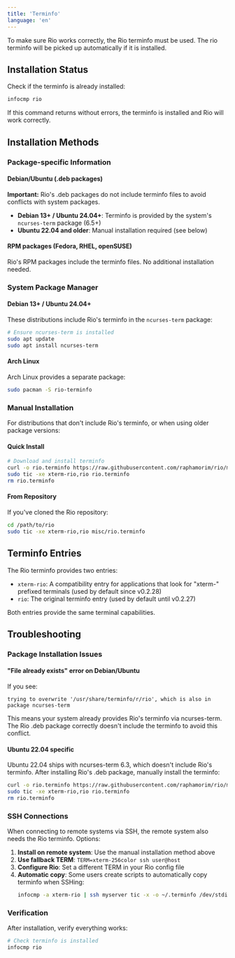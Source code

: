 ```yaml
---
title: 'Terminfo'
language: 'en'
---
```


To make sure Rio works correctly, the Rio terminfo must be used. The rio terminfo will be picked up automatically if it is installed.

## Installation Status

Check if the terminfo is already installed:

```sh
infocmp rio
```

If this command returns without errors, the terminfo is installed and Rio will work correctly.

## Installation Methods

### Package-specific Information

#### Debian/Ubuntu (.deb packages)

**Important:** Rio's .deb packages do not include terminfo files to avoid conflicts with system packages.

- **Debian 13+ / Ubuntu 24.04+**: Terminfo is provided by the system's `ncurses-term` package (6.5+)
- **Ubuntu 22.04 and older**: Manual installation required (see below)

#### RPM packages (Fedora, RHEL, openSUSE)

Rio's RPM packages include the terminfo files. No additional installation needed.

### System Package Manager

#### Debian 13+ / Ubuntu 24.04+

These distributions include Rio's terminfo in the `ncurses-term` package:

```sh
# Ensure ncurses-term is installed
sudo apt update
sudo apt install ncurses-term
```

#### Arch Linux

Arch Linux provides a separate package:

```sh
sudo pacman -S rio-terminfo
```

### Manual Installation

For distributions that don't include Rio's terminfo, or when using older package versions:

#### Quick Install

```sh
# Download and install terminfo
curl -o rio.terminfo https://raw.githubusercontent.com/raphamorim/rio/main/misc/rio.terminfo
sudo tic -xe xterm-rio,rio rio.terminfo
rm rio.terminfo
```

#### From Repository

If you've cloned the Rio repository:

```sh
cd /path/to/rio
sudo tic -xe xterm-rio,rio misc/rio.terminfo
```

## Terminfo Entries

The Rio terminfo provides two entries:

- `xterm-rio`: A compatibility entry for applications that look for "xterm-" prefixed terminals (used by default since v0.2.28)
- `rio`: The original terminfo entry (used by default until v0.2.27)

Both entries provide the same terminal capabilities.

## Troubleshooting

### Package Installation Issues

#### "File already exists" error on Debian/Ubuntu

If you see:
```
trying to overwrite '/usr/share/terminfo/r/rio', which is also in package ncurses-term
```

This means your system already provides Rio's terminfo via ncurses-term. The Rio .deb package correctly doesn't include the terminfo to avoid this conflict.

#### Ubuntu 22.04 specific

Ubuntu 22.04 ships with ncurses-term 6.3, which doesn't include Rio's terminfo. After installing Rio's .deb package, manually install the terminfo:

```sh
curl -o rio.terminfo https://raw.githubusercontent.com/raphamorim/rio/main/misc/rio.terminfo
sudo tic -xe xterm-rio,rio rio.terminfo
rm rio.terminfo
```

### SSH Connections

When connecting to remote systems via SSH, the remote system also needs the Rio terminfo. Options:

1. **Install on remote system**: Use the manual installation method above
2. **Use fallback TERM**: `TERM=xterm-256color ssh user@host`
3. **Configure Rio**: Set a different TERM in your Rio config file
4. **Automatic copy**: Some users create scripts to automatically copy terminfo when SSHing:
   ```sh
   infocmp -a xterm-rio | ssh myserver tic -x -o ~/.terminfo /dev/stdin
   ```

### Verification

After installation, verify everything works:

```sh
# Check terminfo is installed
infocmp rio
```
